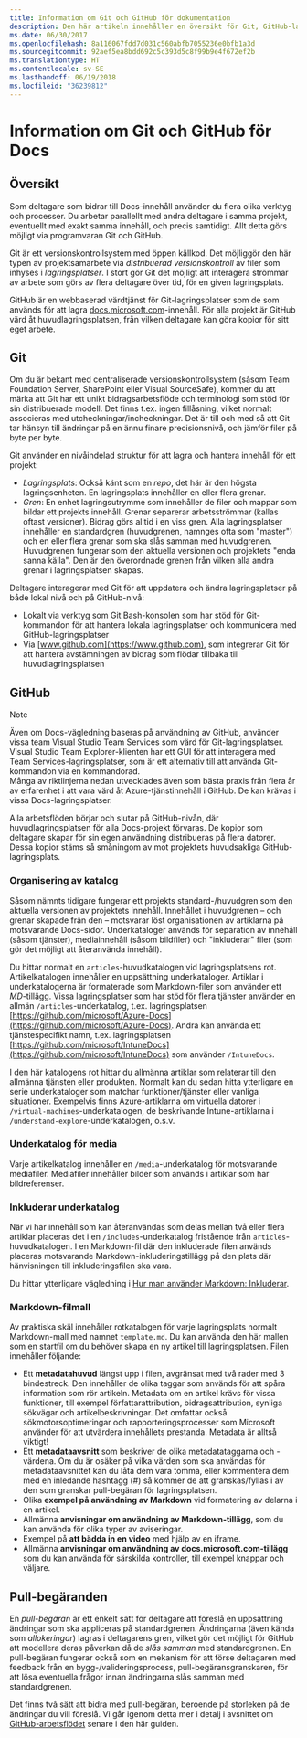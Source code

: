 ```yaml
---
title: Information om Git och GitHub för dokumentation
description: Den här artikeln innehåller en översikt för Git, GitHub-lagringsplats och hur innehåll ordnas, samt namngivningskonventioner som används för docs.microsoft.com.
ms.date: 06/30/2017
ms.openlocfilehash: 8a116067fdd7d031c560abfb7055236e0bfb1a3d
ms.sourcegitcommit: 92aef5ea8bdd692c5c393d5c8f99b9e4f672ef2b
ms.translationtype: HT
ms.contentlocale: sv-SE
ms.lasthandoff: 06/19/2018
ms.locfileid: "36239812"
---
```

# <a name="git-and-github-essentials-for-docs"></a>Information om Git och GitHub för Docs

## <a name="overview"></a>Översikt

Som deltagare som bidrar till Docs-innehåll använder du flera olika verktyg och processer. Du arbetar parallellt med andra deltagare i samma projekt, eventuellt med exakt samma innehåll, och precis samtidigt. Allt detta görs möjligt via programvaran Git och GitHub.

Git är ett versionskontrollsystem med öppen källkod. Det möjliggör den här typen av projektsamarbete via *distribuerad versionskontroll* av filer som inhyses i *lagringsplatser*. I stort gör Git det möjligt att interagera strömmar av arbete som görs av flera deltagare över tid, för en given lagringsplats.

GitHub är en webbaserad värdtjänst för Git-lagringsplatser som de som används för att lagra [docs.microsoft.com](https://docs.microsoft.com)-innehåll. För alla projekt är GitHub värd åt huvudlagringsplatsen, från vilken deltagare kan göra kopior för sitt eget arbete.

## <a name="git"></a>Git

Om du är bekant med centraliserade versionskontrollsystem (såsom Team Foundation Server, SharePoint eller Visual SourceSafe), kommer du att märka att Git har ett unikt bidragsarbetsflöde och terminologi som stöd för sin distribuerade modell. Det finns t.ex. ingen fillåsning, vilket normalt associeras med utcheckningar/incheckningar. Det är till och med så att Git tar hänsyn till ändringar på en ännu finare precisionsnivå, och jämför filer på byte per byte.

Git använder en nivåindelad struktur för att lagra och hantera innehåll för ett projekt:

- *Lagringsplats*: Också känt som en *repo*, det här är den högsta lagringsenheten. En lagringsplats innehåller en eller flera grenar.
- *Gren*: En enhet lagringsutrymme som innehåller de filer och mappar som bildar ett projekts innehåll. Grenar separerar arbetsströmmar (kallas oftast versioner). Bidrag görs alltid i en viss gren. Alla lagringsplatser innehåller en standardgren (huvudgrenen, namnges ofta som "master") och en eller flera grenar som ska slås samman med huvudgrenen. Huvudgrenen fungerar som den aktuella versionen och projektets "enda sanna källa". Den är den överordnade grenen från vilken alla andra grenar i lagringsplatsen skapas.

Deltagare interagerar med Git för att uppdatera och ändra lagringsplatser på både lokal nivå och på GitHub-nivå:

- Lokalt via verktyg som Git Bash-konsolen som har stöd för Git-kommandon för att hantera lokala lagringsplatser och kommunicera med GitHub-lagringsplatser
- Via [www.github.com](https://www.github.com), som integrerar Git för att hantera avstämningen av bidrag som flödar tillbaka till huvudlagringsplatsen

## <a name="github"></a>GitHub

> [!NOTE]
> Även om Docs-vägledning baseras på användning av GitHub, använder vissa team Visual Studio Team Services som värd för Git-lagringsplatser. Visual Studio Team Explorer-klienten har ett GUI för att interagera med Team Services-lagringsplatser, som är ett alternativ till att använda Git-kommandon via en kommandorad.
> </br>
> Många av riktlinjerna nedan utvecklades även som bästa praxis från flera år av erfarenhet i att vara värd åt Azure-tjänstinnehåll i GitHub. De kan krävas i vissa Docs-lagringsplatser.

Alla arbetsflöden börjar och slutar på GitHub-nivån, där huvudlagringsplatsen för alla Docs-projekt förvaras. De kopior som deltagare skapar för sin egen användning distribueras på flera datorer. Dessa kopior stäms så småningom av mot projektets huvudsakliga GitHub-lagringsplats.

### <a name="directory-organization"></a>Organisering av katalog

Såsom nämnts tidigare fungerar ett projekts standard-/huvudgren som den aktuella versionen av projektets innehåll. Innehållet i huvudgrenen – och grenar skapade från den – motsvarar löst organisationen av artiklarna på motsvarande Docs-sidor. Underkataloger används för separation av innehåll (såsom tjänster), mediainnehåll (såsom bildfiler) och "inkluderar" filer (som gör det möjligt att återanvända innehåll).

Du hittar normalt en `articles`-huvudkatalogen vid lagringsplatsens rot. Artikelkatalogen innehåller en uppsättning underkataloger. Artiklar i underkatalogerna är formaterade som Markdown-filer som använder ett *MD*-tillägg. Vissa lagringsplatser som har stöd för flera tjänster använder en allmän `/articles`-underkatalog, t.ex. lagringsplatsen [https://github.com/microsoft/Azure-Docs](https://github.com/microsoft/Azure-Docs). Andra kan använda ett tjänstespecifikt namn, t.ex. lagringsplatsen [https://github.com/microsoft/IntuneDocs](https://github.com/microsoft/IntuneDocs) som använder `/IntuneDocs`.

I den här katalogens rot hittar du allmänna artiklar som relaterar till den allmänna tjänsten eller produkten. Normalt kan du sedan hitta ytterligare en serie underkataloger som matchar funktioner/tjänster eller vanliga situationer. Exempelvis finns Azure-artiklarna om virtuella datorer i `/virtual-machines`-underkatalogen, de beskrivande Intune-artiklarna i `/understand-explore`-underkatalogen, o.s.v.

### <a name="media-subdirectory"></a>Underkatalog för media

Varje artikelkatalog innehåller en `/media`-underkatalog för motsvarande mediafiler. Mediafiler innehåller bilder som används i artiklar som har bildreferenser.

### <a name="includes-subdirectory"></a>Inkluderar underkatalog

När vi har innehåll som kan återanvändas som delas mellan två eller flera artiklar placeras det i en `/includes`-underkatalog fristående från `articles`-huvudkatalogen. I en Markdown-fil där den inkluderade filen används placeras motsvarande Markdown-inkluderingstillägg på den plats där hänvisningen till inkluderingsfilen ska vara.

Du hittar ytterligare vägledning i [Hur man använder Markdown: Inkluderar](how-to-write-use-markdown.md#includes).

### <a name="markdown-file-template"></a>Markdown-filmall

Av praktiska skäl innehåller rotkatalogen för varje lagringsplats normalt Markdown-mall med namnet `template.md`. Du kan använda den här mallen som en startfil om du behöver skapa en ny artikel till lagringsplatsen. Filen innehåller följande:

- Ett **metadatahuvud** längst upp i filen, avgränsat med två rader med 3 bindestreck. Den innehåller de olika taggar som används för att spåra information som rör artikeln. Metadata om en artikel krävs för vissa funktioner, till exempel författarattribution, bidragsattribution, synliga sökvägar och artikelbeskrivningar. Det omfattar också sökmotorsoptimeringar och rapporteringsprocesser som Microsoft använder för att utvärdera innehållets prestanda. Metadata är alltså viktigt!
- Ett **metadataavsnitt** som beskriver de olika metadatataggarna och -värdena. Om du är osäker på vilka värden som ska användas för metadataavsnittet kan du låta dem vara tomma, eller kommentera dem med en inledande hashtagg (#) så kommer de att granskas/fyllas i av den som granskar pull-begäran för lagringsplatsen.
- Olika **exempel på användning av Markdown** vid formatering av delarna i en artikel.
- Allmänna **anvisningar om användning av Markdown-tillägg**, som du kan använda för olika typer av aviseringar.
- Exempel på **att bädda in en video** med hjälp av en iframe.
- Allmänna **anvisningar om användning av docs.microsoft.com-tillägg** som du kan använda för särskilda kontroller, till exempel knappar och väljare.

## <a name="pull-requests"></a>Pull-begäranden

En *pull-begäran* är ett enkelt sätt för deltagare att föreslå en uppsättning ändringar som ska appliceras på standardgrenen. Ändringarna (även kända som *allokeringar*) lagras i deltagarens gren, vilket gör det möjligt för GitHub att modellera deras påverkan då de *slås samman* med standardgrenen. En pull-begäran fungerar också som en mekanism för att förse deltagaren med feedback från en bygg-/valideringsprocess, pull-begäransgranskaren, för att lösa eventuella frågor innan ändringarna slås samman med standardgrenen.

Det finns två sätt att bidra med pull-begäran, beroende på storleken på de ändringar du vill föreslå. Vi går igenom detta mer i detalj i avsnittet om [GitHub-arbetsflödet](how-to-write-workflows-major.md) senare i den här guiden.

<!---- Reference links for Docs landing pages, associated GitHub repositories, and related Forums matrix. ------------------>
<!---- PLEASE INSERT URLS IN ASCENDING SORT ORDER, AND REMOVE LOCALE SEGMENT FROM URLS (that is, en-us) FOR LOCALIZED FORUMS! -->
<!---- NOTE: these links are saved for future use in another/new article; no longer used above in this article --->
[Visual-Studio-Page]:(https://docs.microsoft.com/en-us/visualstudio/index)
[Visual-Studio-Repo-Internal]:(https://github.com/Microsoft/vsdocs)
[Visual-Studio-Repo-External]:(https://github.com/Microsoft/visualstudio-docs)
[Visual-Studio-SO]: (https://stackoverflow.com/search?q=Visual+Studio+2017)
[Dotnet-Page]: https://docs.microsoft.com/dotnet
[Dotnet-Core-Page]: https://docs.microsoft.com/dotnet/articles/welcome
[Dotnet-Core-Repo]: https://github.com/dotnet/docs
[EM-ATA-Land]: https://docs.microsoft.com/advanced-threat-analytics/
[EM-ATA-Repo]: https://github.com/Microsoft/ATADocs
[EM-AzureAD-Land]: https://docs.microsoft.com/active-directory/
[EM-AzureAD-Repo]: https://github.com/Azure/azure-content/tree/master/articles/active-directory/
[EM-AzureRMS-Land]: https://docs.microsoft.com/rights-management/
[EM-AzureRMS-Repo]: https://github.com/Microsoft/Azure-RMSDocs
[EM-Intune-Land]: https://docs.microsoft.com/intune/
[EM-Intune-Repo]: https://github.com/microsoft/intuneDocs
[EM-Land-Page]: https://docs.microsoft.com/enterprise-mobility/
[EM-Land-Repo]: https://github.com/Microsoft/EMDocs/
[EM-MFA-Land]: https://docs.microsoft.com/multi-factor-authentication/
[EM-MFA-Repo]: https://github.com/Azure/azure-content/tree/master/articles/multi-factor-authentication
[EM-MIM-Land]: https://docs.microsoft.com/microsoft-identity-manager/
[EM-MIM-Repo]: https://github.com/Microsoft/MIMDocs
[EM-RemoteApp-Land]: https://docs.microsoft.com/en-us/remoteapp/
[EM-RemoteApp-Repo]: https://github.com/Azure/azure-content/tree/master/articles/remoteapp
[Forum-MSDN-ATA]: https://social.technet.microsoft.com/Forums/en-US/home?forum=mata
[Forum-MSDN-AzureAD]: https://social.msdn.microsoft.com/Forums/en-US/home?forum=WindowsAzureAD
[Forum-MSDN-AzureRMS]: https://social.technet.microsoft.com/Forums/en-US/home?forum=rmsapps%2Crmscloud&filter=alltypes&sort=lastpostdesc
[Forum-MSDN-EM]: https://social.technet.microsoft.com/Forums/en-US/home?sort=relevancedesc&brandIgnore=True&searchTerm=Enterprise+Mobility
[Forum-MSDN-Intune]: https://social.technet.microsoft.com/Forums/en-us/home?category=microsoftintune
[Forum-MSDN-Main]: https://social.msdn.microsoft.com/Forums/home
[Forum-MSDN-MFA]: https://social.msdn.microsoft.com/Forums/en-US/home?forum=windowsazureactiveauthentication
[Forum-MSDN-MIM]: https://social.technet.microsoft.com/Forums/en-US/home?category=identitymanagement
[Forum-MSDN-RemoteApp]: https://social.technet.microsoft.com/Forums/en-US/home?filter=alltypes&brandIgnore=True&sort=relevancedesc&searchTerm=Azure+Remote+or+RemoteApp
[Forum-SO-AzureAD]: https://stackoverflow.com/questions/tagged/azure-active-directory
[Forum-SO-AzureRMS]: https://stackoverflow.com/questions/tagged/rights-management
[Forum-SO-Dotnet]: https://stackoverflow.com/questions/tagged/.net
[Forum-SO-Dotnet-Core]: https://stackoverflow.com/questions/tagged/.net-core
[Forum-SO-Main]: https://stackoverflow.com/tags
[Forum-SO-Intune]: https://stackoverflow.com/questions/tagged/intune
[Forum-SO-MFA]: https://stackoverflow.com/search?q=%5Bazure%5D+multi-factor
[Forum-SO-MIM]: https://stackoverflow.com/search?q=Microsoft+Identity+Manager
[Forum-SO-RemoteApp]: https://stackoverflow.com/questions/tagged/remoteapp
[Forum-TechNet-Main]: https://social.technet.microsoft.com/Forums/home
[Forum-Yammer-AzureRMS]: https://www.yammer.com/AskIPTeam
[Forum-Yammer-Main]: https://www.yammer.com/
